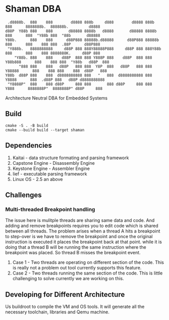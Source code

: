 # Shaman DBA

```
 .d8888b.  888    888        d8888 888b     d888        d8888 888b    888      8888888b.  888888b.         d8888 
d88P  Y88b 888    888       d88888 8888b   d8888       d88888 8888b   888      888  "Y88b 888  "88b       d88888 
Y88b.      888    888      d88P888 88888b.d88888      d88P888 88888b  888      888    888 888  .88P      d88P888 
 "Y888b.   8888888888     d88P 888 888Y88888P888     d88P 888 888Y88b 888      888    888 8888888K.     d88P 888 
    "Y88b. 888    888    d88P  888 888 Y888P 888    d88P  888 888 Y88b888      888    888 888  "Y88b   d88P  888 
      "888 888    888   d88P   888 888  Y8P  888   d88P   888 888  Y88888      888    888 888    888  d88P   888 
Y88b  d88P 888    888  d8888888888 888   "   888  d8888888888 888   Y8888      888  .d88P 888   d88P d8888888888 
 "Y8888P"  888    888 d88P     888 888       888 d88P     888 888    Y888      8888888P"  8888888P" d88P     888 
```

Architecture Neutral DBA for Embedded Systems

## Build


```shell
cmake -S . -B build
cmake --build build --target shaman
```

## Dependencies

1. Kaitai - data structure formating and parsing framework
1. Capstone Engine - Disassembly Engine
1. Keystone Engine - Assembler Engine
1. lief - executable parsing framework
1. Linux OS - 2.5 an above

## Challenges

### Multi-threaded Breakpoint handling

The issue here is mulitple threads are sharing same data and code. And adding and remove breakpoints requires you to edit code which is shared between all threads.
The problem arises when a thread A hits a breakpoint to step-over is we have to remove the breakpoint and once the original instruction is executed it places the breakpoint back at that point. while it is doing that a thread B will be running the same instruction where the breakpoint was placed. So thread B misses the breakpoint event.

1. Case 1 - Two threads are operating on different section of the code. This is really not a problem out tool currently supports this feature.
1. Case 2 - Two threads running the same section of the code. This is little challenging to solve currently we are working on this.

## Developing for Different Architecture

Us buildroot to compile the VM and OS tools. It will generate all the necessary toolchain, libraries and Qemu machine.


